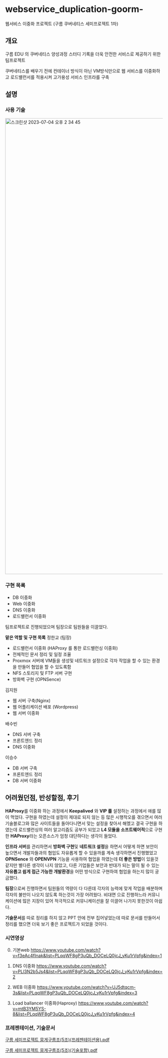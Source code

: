 # webservice_duplication-goorm-
웹서비스 이중화 프로젝트 (구름 쿠버네티스 세미프로젝트  1차)


## 개요

구름 EDU 의 쿠버네티스 양성과정 스터디 기록을 더욱 안전한 서비스로 제공하기 위한 팀프로젝트

쿠버네티스를 배우기 전에 컨테이너 방식이 아닌 VM방식만으로 웹 서비스를 이중화하고 로드밸런서를 적용시켜 고가용성 서비스 인프라를 구축

## 설명

### **사용 기술**

<img width="1459" alt="스크린샷 2023-07-04 오후 2 34 45" src="https://github.com/tkfka1/webservice_duplication-goorm/assets/36651040/36ec75c6-7c68-4d52-98aa-6a1f6e0f5f68">




### **구현 목록**

- DB 이중화
- Web 이중화
- DNS 이중화
- 로드밸런서 이중화

팀프로젝트로 진행되었으며 팀장으로 팀원들을 이끌었다.

**맡은 역할 및 구현 목록**
정한교 (팀장)
- 로드밸런서 이중화 (HAProxy 를 통한 로드밸런싱 이중화)
- 전체적인 문서 정리 및 일정 조율
- Proxmox 서버에 VM들을 생성및 네트워크 설정으로 각자 작업을 할 수 있는 환경을 만들어
협업을 할 수 있도록함
- NFS 스토리지 및 FTP 서버 구현
- 방화벽 구현 (OPNSence)

김지원
- 웹 서버 구축(Nginx)
- 웹 어플리케이션 배포 (Wordpress)
- 웹 서버 이중화

배수빈
- DNS 서버 구축
- 프론트엔드 정리
- DNS 이중화

이승수
- DB 서버 구축
- 프론트엔드 정리
- DB 서버 이중화

## 어려웠던점, 반성할점, 후기

**HAProxy**를 이중화 하는 과정에서 ****Keepalived**** 와 ****VIP 를**** 설정하는 과정에서 애를 많이 먹었다.
구현을 하였는데 설정이 제대로 되지 않는 등 많은 시행착오를 겪으면서 여러 기술블로그와 많은 사이트들을 돌아다니면서 맞는 설정을 찾아서 해멨고 결국 구현을 하였는데
로드밸런싱의 여러 알고리즘도 공부가 되었고 **L4 모듈을 소프트웨어적**으로 구현한 **HAProxy**라는 오픈소스가 엄청 대단하다는 생각이 들었다.

**인프라 서버**를 관리하면서 **방화벽 구현**및 **네트워크 설정**을 하면서 어떻게 하면 보안이 높으면서 개발자들과의 협업도 자유롭게 할 수 있을까를 계속 생각하면서 진행했었고 **OPNSence** 와 **OPENVPN** 기능을 사용하여 협업을 하였는데 **더 좋은 방법**이 있을것 같지만 별다른 생각이 나지 않았고, 다른 기업들은 보안과 반대가 되는 말이 될 수 있는 **자유롭고 쉽게 접근 가능한 개발환경**을 어떤 방식으로 구현하여 협업을 하는지 많이 궁금했다.

**팀장**으로써 진행하면서 팀원들의 역량이 다 다른데 각자의 능력에 맞게 작업을 배분하며 각자의 불만이 나오지 않도록 하는것이 가장 어려웠다. 비대면 으로 진행하느라 커뮤니케이션에 많은 지장이 있어 적극적으로 커뮤니케이션을 잘 이끌어 나가지 못한것이 아쉽다.

**기술문서**를 따로 정리를 하지 않고 PPT 안에 전부 집어넣었는데 따로 문서를 만들어서 정리를 했으면 더욱 보기 좋은 프로젝트가 되었을 것이다.

### 시연영상
0. 기본web
https://www.youtube.com/watch?v=f3eAc4fInak&list=PLqqWF8gP3uQb_DOCeLQ0jcJ_yKu1rVpfg&index=1

2. DNS 이중화
https://www.youtube.com/watch?v=PLl3N2b5Js4&list=PLqqWF8gP3uQb_DOCeLQ0jcJ_yKu1rVpfg&index=2

3. WEB 이중화
https://www.youtube.com/watch?v=UJ5dtqcm-3s&list=PLqqWF8gP3uQb_DOCeLQ0jcJ_yKu1rVpfg&index=3

4. Load ballancer 이중화(Haproxy)
https://www.youtube.com/watch?v=mtB3YM5YS-8&list=PLqqWF8gP3uQb_DOCeLQ0jcJ_yKu1rVpfg&index=4

### 프레젠테이션, 기술문서

[구름 세미프로젝트 뭉게구름조(5조)(프레젠테이션용).pdf](https://github.com/tkfka1/webservice_duplication-goorm/files/11944796/5.pdf)

[구름 세미프로젝트 뭉게구름조(5조)(기술포함).pdf](https://github.com/tkfka1/webservice_duplication-goorm/files/11944797/5.pdf)





